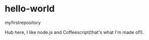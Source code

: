 hello-world
===========

myfirstrepository


Hub here, I like node.js and Coffeescript(that's what I'm made of!).
